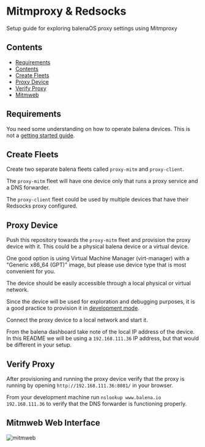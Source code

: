 # Mitmproxy & Redsocks

Setup guide for exploring balenaOS proxy settings using Mitmproxy

## Contents

- [Requirements](#requirements)
- [Contents](#contents)
- [Create Fleets](#create-fleets)
- [Proxy Device](#proxy-device)
- [Verify Proxy](#verify-proxy)
- [Mitmweb](#mitmweb)

## Requirements

You need some understanding on how to operate balena devices. This is not a [getting started guide](https://docs.balena.io/learn/getting-started). 

## Create Fleets

Create two separate balena fleets called `proxy-mitm` and `proxy-client`.

The `proxy-mitm` fleet will have one device only that runs a proxy service and a DNS forwarder.

The `proxy-client` fleet could be used by multiple devices that have their Redsocks proxy configured.

## Proxy Device

Push this repository towards the `proxy-mitm` fleet and provision the proxy device with it. This could be a physical balena device or a virtual device.

One good option is using Virtual Machine Manager (virt-manager) with a "Generic x86_64 (GPT)" image, but please use device type that is most convenient for you.

The device should be easily accessible through a local physical or virtual network.

Since the device will be used for exploration and debugging purposes, it is a good practice to provision it in [development mode](https://docs.balena.io/reference/OS/configuration/#developmentmode).

Connect the proxy device to a local network and start it.

From the balena dashboard take note of the local IP address of the device. In this README we will be using a `192.168.111.36` IP address, but that would be different in your setup.

## Verify Proxy

After provisioning and running the proxy device verify that the proxy is running by opening `http://192.168.111.36:8081/` in your browser.

From your development machine run `nslookup www.balena.io 192.168.111.36` to verify that the DNS forwarder is functioning properly.

## Mitmweb Web Interface

![mitmweb](https://github.com/balena-io-experimental/proxy-mitm/assets/188837/9a305984-7495-4870-b98a-d9d8f439cbba)

